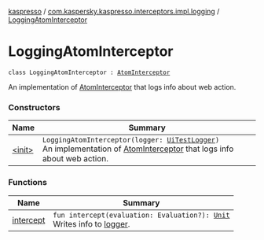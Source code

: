 [kaspresso](../../index.md) / [com.kaspersky.kaspresso.interceptors.impl.logging](../index.md) / [LoggingAtomInterceptor](./index.md)

# LoggingAtomInterceptor

`class LoggingAtomInterceptor : `[`AtomInterceptor`](../../com.kaspersky.kaspresso.interceptors/-atom-interceptor/index.md)

An implementation of [AtomInterceptor](../../com.kaspersky.kaspresso.interceptors/-atom-interceptor/index.md) that logs info about web action.

### Constructors

| Name | Summary |
|---|---|
| [&lt;init&gt;](-init-.md) | `LoggingAtomInterceptor(logger: `[`UiTestLogger`](../../com.kaspersky.kaspresso.logger/-ui-test-logger/index.md)`)`<br>An implementation of [AtomInterceptor](../../com.kaspersky.kaspresso.interceptors/-atom-interceptor/index.md) that logs info about web action. |

### Functions

| Name | Summary |
|---|---|
| [intercept](intercept.md) | `fun intercept(evaluation: Evaluation?): `[`Unit`](https://kotlinlang.org/api/latest/jvm/stdlib/kotlin/-unit/index.html)<br>Writes info to [logger](#). |
